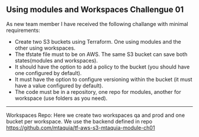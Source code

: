 ## Using modules and Workspaces Challengue 01

As new team member I have received the following challange with minimal requirements:

- Create two S3 buckets using Terraform. One using modules and the other using workspaces.
- The tfstate file must to be on AWS. The same S3 bucket can save both states(modules and workspaces).
- It should have the option to add a policy to the bucket (you should have one configured by default).
- It must have the option to configure versioning within the bucket (it must have a value configured by default).
- The code must be in a repository, one repo for modules, another for workspace (use folders as you need).

-----

Workspaces Repo: Here we create two workspaces qa and prod and one bucket per workspace. We use the backend defined in repo  https://github.com/mtaquia/tf-aws-s3-mtaquia-module-ch01